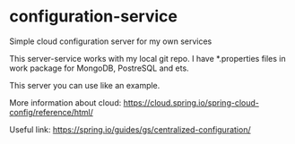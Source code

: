 # configuration-service
Simple cloud configuration server for my own services

This server-service works with my local git repo.
I have *.properties files in work package for MongoDB, PostreSQL and ets.

This server you can use like an example.


More information about cloud:
https://cloud.spring.io/spring-cloud-config/reference/html/

Useful link:
https://spring.io/guides/gs/centralized-configuration/
